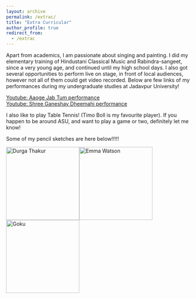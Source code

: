 ```yaml
---
layout: archive
permalink: /extrac/
title: "Extra Curricular"
author_profile: true
redirect_from: 
  - /extrac
---
```


Apart from academics, I am passionate about singing and painting. I did my elementary training of Hindustani Classical Music and Rabindra-sangeet, since a very young age, and continued until my high school days. I also got several opportunities to perform live on stage, in front of local audiences, however not all of them could get video recorded. Below are few links of my performances during my undergraduate studies at Jadavpur University!

<u><a href="https://www.youtube.com/watch?v=_fJtOZqibq4" rel="permalink"> Youtube: Aaoge Jab Tum performance</a></u>  
<u><a href="https://www.youtube.com/watch?v=rgapQ-iJ04I" rel="permalink"> Youtube: Shree Ganeshay Dheemahi performance</a></u>  

I also like to play Table Tennis! (Timo Boll is my favourite player). If you happen to be around ASU, and want to play a game or two, definitely let me know!

Some of my pencil sketches are here below!!!!!
<p>
  <img src="https://percyjackson9.github.io/paintings/Durga Thakur.jpg" alt="Durga Thakur" style="float: left; height: 200px;"/>
  <img src="https://percyjackson9.github.io/paintings/Emma Watson.jpg" alt="Emma Watson" style="float: left; height: 200px;"/>
  <img src="https://percyjackson9.github.io/paintings/Goku.jpeg" alt="Goku" style="float: left; height: 200px;"/>
</p>
